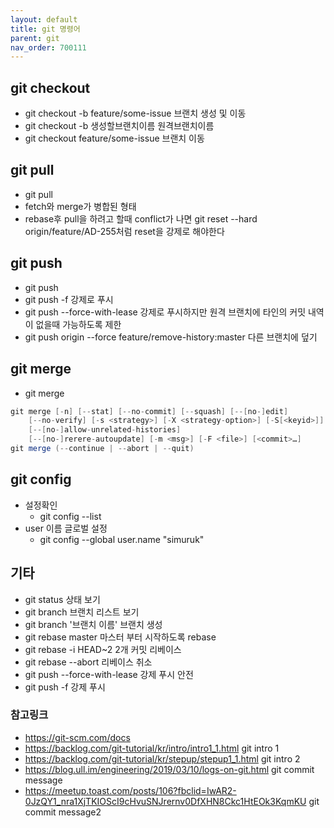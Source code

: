 ```yaml
---
layout: default
title: git 명령어
parent: git
nav_order: 700111
---
```


## git checkout
* git checkout -b feature/some-issue  브랜치 생성 및 이동
* git checkout -b 생성할브랜치이름 원격브랜치이름
* git checkout feature/some-issue 브랜치 이동



## git pull
* git pull
* fetch와 merge가 병합된 형태
* rebase후 pull을 하려고 할때 conflict가 나면 git reset --hard origin/feature/AD-255처럼 reset을 강제로 해야한다



## git push
* git push
* git push -f 강제로 푸시
* git push --force-with-lease 강제로 푸시하지만 원격 브랜치에 타인의 커밋 내역이 없을때 가능하도록 제한
* git push origin --force feature/remove-history:master 다른 브랜치에 덮기



## git merge
* git merge <branch>
```scala
git merge [-n] [--stat] [--no-commit] [--squash] [--[no-]edit]
	[--no-verify] [-s <strategy>] [-X <strategy-option>] [-S[<keyid>]]
	[--[no-]allow-unrelated-histories]
	[--[no-]rerere-autoupdate] [-m <msg>] [-F <file>] [<commit>…​]
git merge (--continue | --abort | --quit)
```



## git config
* 설정확인
  * git config --list
* user 이름 글로벌 설정
  * git config --global user.name "simuruk"



## 기타
* git status 상태 보기
* git branch 브랜치 리스트 보기
* git branch '브랜치 이름' 브랜치 생성
* git rebase master                마스터 부터 시작하도록 rebase
* git rebase -i HEAD~2             2개 커밋 리베이스
* git rebase --abort               리베이스 취소
* git push --force-with-lease      강제 푸시 안전
* git push -f                      강제 푸시



### 참고링크
* <https://git-scm.com/docs>
* <https://backlog.com/git-tutorial/kr/intro/intro1_1.html> git intro 1
* <https://backlog.com/git-tutorial/kr/stepup/stepup1_1.html>  git intro 2
* <https://blog.ull.im/engineering/2019/03/10/logs-on-git.html>  git commit message
* <https://meetup.toast.com/posts/106?fbclid=IwAR2-0JzQY1_nra1XjTKIOScI9cHvuSNJrernv0DfXHN8Ckc1HtEOk3KqmKU> git commit message2
